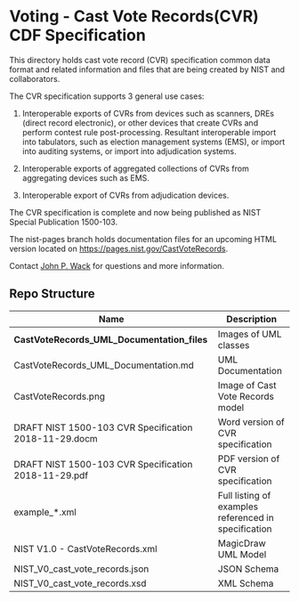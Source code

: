 # Voting - Cast Vote Records(CVR) CDF Specification

This directory holds cast vote record (CVR) specification common data format and related information and files that are being created by NIST and collaborators.  

The CVR specification supports 3 general use cases:

1. Interoperable exports of CVRs from devices such as scanners, DREs (direct record electronic), or other devices that create CVRs and perform contest rule post-processing. Resultant interoperable import into tabulators, such as election management systems (EMS), or import into auditing systems, or import into adjudication systems.

2. Interoperable exports of aggregated collections of CVRs from aggregating devices such as EMS.

3. Interoperable export of CVRs from adjudication devices.

The CVR specification is complete and now being published as NIST Special Publication 1500-103.  

The nist-pages branch holds documentation files for an upcoming HTML version located on https://pages.nist.gov/CastVoteRecords.

Contact [John P. Wack](mailto:john.wack@nist.gov) for questions and more information.

## Repo Structure

|Name     |Description                                         |
|---------|----------------------------------------------------|
|**CastVoteRecords_UML_Documentation_files**|Images of UML classes|
|CastVoteRecords_UML_Documentation.md|UML Documentation        |
|CastVoteRecords.png|Image of Cast Vote Records model          |
|DRAFT NIST 1500-103 CVR Specification 2018-11-29.docm|Word version of CVR specification|
|DRAFT NIST 1500-103 CVR Specification 2018-11-29.pdf|PDF version of CVR specification|
|example_*.xml|Full listing of examples referenced in specification|
|NIST V1.0 - CastVoteRecords.xml|MagicDraw UML Model           |
|NIST_V0_cast_vote_records.json|JSON Schema                    |
|NIST_V0_cast_vote_records.xsd|XML Schema                      |
